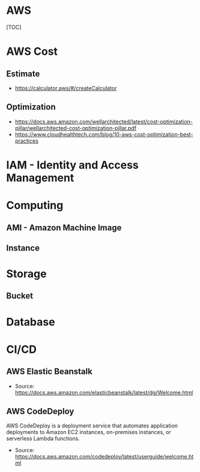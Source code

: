 # AWS

[TOC]

# AWS Cost 

## Estimate
- https://calculator.aws/#/createCalculator

## Optimization
- https://docs.aws.amazon.com/wellarchitected/latest/cost-optimization-pillar/wellarchitected-cost-optimization-pillar.pdf
- https://www.cloudhealthtech.com/blog/10-aws-cost-optimization-best-practices

# IAM - Identity and Access Management

# Computing
## AMI - Amazon Machine Image
## Instance

# Storage
## Bucket

# Database

# CI/CD

## AWS Elastic Beanstalk
- Source: https://docs.aws.amazon.com/elasticbeanstalk/latest/dg/Welcome.html

## AWS CodeDeploy
AWS CodeDeploy is a deployment service that automates application deployments to Amazon EC2 instances, on-premises instances, or serverless Lambda functions.

- Source: https://docs.aws.amazon.com/codedeploy/latest/userguide/welcome.html


